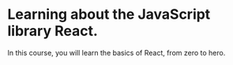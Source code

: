 # Learning about the JavaScript library React.

In this course, you will learn the basics of React, from zero to hero.
